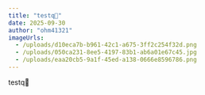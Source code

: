 ```yaml
---
title: "testq🤩"
date: 2025-09-30
author: "ohm41321"
imageUrls:
  - /uploads/d10eca7b-b961-42c1-a675-3ff2c254f32d.png
  - /uploads/050ca231-8ee5-4197-83b1-ab6a01e67c45.jpg
  - /uploads/eaa20cb5-9a1f-45ed-a138-0666e8596786.png
---
```


testq🤩
